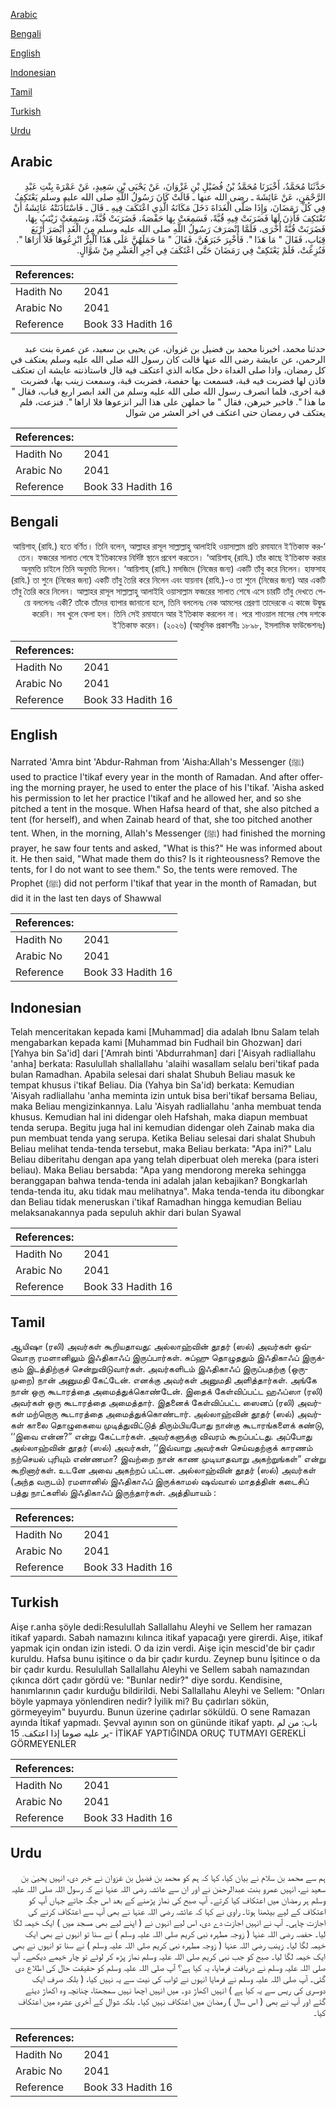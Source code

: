 [Arabic](#arabic)

[Bengali](#bengali)

[English](#english)

[Indonesian](#indonesian)

[Tamil](#tamil)

[Turkish](#turkish)

[Urdu](#urdu)

## Arabic


<div dir="rtl" lang="ar" style={{fontSize:'larger',backgroundColor:'#f8f9fa',padding:20}}>
حَدَّثَنَا مُحَمَّدٌ، أَخْبَرَنَا مُحَمَّدُ بْنُ فُضَيْلِ بْنِ غَزْوَانَ، عَنْ يَحْيَى بْنِ سَعِيدٍ، عَنْ عَمْرَةَ بِنْتِ عَبْدِ الرَّحْمَنِ، عَنْ عَائِشَةَ ـ رضى الله عنها ـ قَالَتْ كَانَ رَسُولُ اللَّهِ صلى الله عليه وسلم يَعْتَكِفُ فِي كُلِّ رَمَضَانَ، وَإِذَا صَلَّى الْغَدَاةَ دَخَلَ مَكَانَهُ الَّذِي اعْتَكَفَ فِيهِ ـ قَالَ ـ فَاسْتَأْذَنَتْهُ عَائِشَةُ أَنْ تَعْتَكِفَ فَأَذِنَ لَهَا فَضَرَبَتْ فِيهِ قُبَّةً، فَسَمِعَتْ بِهَا حَفْصَةُ، فَضَرَبَتْ قُبَّةً، وَسَمِعَتْ زَيْنَبُ بِهَا، فَضَرَبَتْ قُبَّةً أُخْرَى، فَلَمَّا انْصَرَفَ رَسُولُ اللَّهِ صلى الله عليه وسلم مِنَ الْغَدِ أَبْصَرَ أَرْبَعَ قِبَابٍ، فَقَالَ ‏"‏ مَا هَذَا ‏"‏‏.‏ فَأُخْبِرَ خَبَرَهُنَّ، فَقَالَ ‏"‏ مَا حَمَلَهُنَّ عَلَى هَذَا آلْبِرُّ انْزِعُوهَا فَلاَ أَرَاهَا ‏"‏‏.‏ فَنُزِعَتْ، فَلَمْ يَعْتَكِفْ فِي رَمَضَانَ حَتَّى اعْتَكَفَ فِي آخِرِ الْعَشْرِ مِنْ شَوَّالٍ‏.‏
</div>
<div style={{backgroundColor:'#f8f9fa',padding:20, marginBottom: 10}}><table> <thead> <tr> <th>References:</th> <th></th> </tr> </thead> <tbody><tr><td>Hadith No</td><td>2041</td></tr><tr><td>Arabic No</td><td>2041</td></tr><tr><td>Reference</td><td>Book 33 Hadith 16</td></tr></tbody></table></div>


<div dir="rtl" lang="ar" style={{fontSize:'larger',backgroundColor:'#f8f9fa',padding:20}}>
حدثنا محمد، اخبرنا محمد بن فضيل بن غزوان، عن يحيى بن سعيد، عن عمرة بنت عبد الرحمن، عن عايشة رضى الله عنها قالت كان رسول الله صلى الله عليه وسلم يعتكف في كل رمضان، واذا صلى الغداة دخل مكانه الذي اعتكف فيه قال فاستاذنته عايشة ان تعتكف فاذن لها فضربت فيه قبة، فسمعت بها حفصة، فضربت قبة، وسمعت زينب بها، فضربت قبة اخرى، فلما انصرف رسول الله صلى الله عليه وسلم من الغد ابصر اربع قباب، فقال " ما هذا ". فاخبر خبرهن، فقال " ما حملهن على هذا البر انزعوها فلا اراها ". فنزعت، فلم يعتكف في رمضان حتى اعتكف في اخر العشر من شوال
</div>
<div style={{backgroundColor:'#f8f9fa',padding:20, marginBottom: 10}}><table> <thead> <tr> <th>References:</th> <th></th> </tr> </thead> <tbody><tr><td>Hadith No</td><td>2041</td></tr><tr><td>Arabic No</td><td>2041</td></tr><tr><td>Reference</td><td>Book 33 Hadith 16</td></tr></tbody></table></div>

## Bengali


<div dir="rtl" lang="bn" style={{fontSize:'larger',backgroundColor:'#f8f9fa',padding:20}}>
‘আয়িশাহ্ (রাযি.) হতে বর্ণিত। তিনি বলেন, আল্লাহর রাসূল সাল্লাল্লাহু আলাইহি ওয়াসাল্লাম প্রতি রমাযানে ই‘তিকাফ করতেন। ফজরের সালাত শেষে ই‘তিকাফের নির্দিষ্ট স্থানে প্রবেশ করতেন। ‘আয়িশাহ্ (রাযি.) তাঁর কাছে ই‘তিকাফ করার অনুমতি চাইলে তিনি অনুমতি দিলেন। ‘আয়িশাহ্ (রাযি.) মসজিদে (নিজের জন্য) একটি তাঁবু করে নিলেন। হাফসাহ (রাযি.) তা শুনে (নিজের জন্য) একটি তাঁবু তৈরি করে নিলেন এবং যায়নাব (রাযি.)-ও তা শুনে (নিজের জন্য) আর একটি তাঁবু তৈরি করে নিলেন। আল্লাহর রাসূল সাল্লাল্লাহু আলাইহি ওয়াসাল্লাম ফজরের সালাত শেষে এসে চারটি তাঁবু দেখতে পেয়ে বললেনঃ একী? তাঁকে তাঁদের ব্যাপার জানানো হলে, তিনি বললেনঃ নেক আমলের প্রেরণা তাদেরকে এ কাজে উদ্বুদ্ধ করেনি। সব খুলে ফেলা হল। তিনি সেই রমাযানে আর ই‘তিকাফ করলেন না। পরে শাওয়াল মাসের শেষ দশকে ই‘তিকাফ করেন। (২০২৬) (আধুনিক প্রকাশনীঃ ১৮৯৮, ইসলামিক ফাউন্ডেশনঃ)
</div>
<div style={{backgroundColor:'#f8f9fa',padding:20, marginBottom: 10}}><table> <thead> <tr> <th>References:</th> <th></th> </tr> </thead> <tbody><tr><td>Hadith No</td><td>2041</td></tr><tr><td>Arabic No</td><td>2041</td></tr><tr><td>Reference</td><td>Book 33 Hadith 16</td></tr></tbody></table></div>

## English


<div dir="ltr" lang="en" style={{fontSize:'larger',backgroundColor:'#f8f9fa',padding:20}}>
Narrated 'Amra bint 'Abdur-Rahman from 'Aisha:Allah's Messenger (ﷺ) used to practice I'tikaf every year in the month of Ramadan. And after offering the morning prayer, he used to enter the place of his I'tikaf. 'Aisha asked his permission to let her practice I'tikaf and he allowed her, and so she pitched a tent in the mosque. When Hafsa heard of that, she also pitched a tent (for herself), and when Zainab heard of that, she too pitched another tent. When, in the morning, Allah's Messenger (ﷺ) had finished the morning prayer, he saw four tents and asked, "What is this?" He was informed about it. He then said, "What made them do this? Is it righteousness? Remove the tents, for I do not want to see them." So, the tents were removed. The Prophet (ﷺ) did not perform I'tikaf that year in the month of Ramadan, but did it in the last ten days of Shawwal
</div>
<div style={{backgroundColor:'#f8f9fa',padding:20, marginBottom: 10}}><table> <thead> <tr> <th>References:</th> <th></th> </tr> </thead> <tbody><tr><td>Hadith No</td><td>2041</td></tr><tr><td>Arabic No</td><td>2041</td></tr><tr><td>Reference</td><td>Book 33 Hadith 16</td></tr></tbody></table></div>

## Indonesian


<div dir="ltr" lang="id" style={{fontSize:'larger',backgroundColor:'#f8f9fa',padding:20}}>
Telah menceritakan kepada kami [Muhammad] dia adalah Ibnu Salam telah mengabarkan kepada kami [Muhammad bin Fudhail bin Ghozwan] dari [Yahya bin Sa'id] dari ['Amrah binti 'Abdurrahman] dari ['Aisyah radliallahu 'anha] berkata: Rasulullah shallallahu 'alaihi wasallam selalu beri'tikaf pada bulan Ramadhan. Apabila selesai dari shalat Shubuh Beliau masuk ke tempat khusus i'tikaf Beliau. Dia (Yahya bin Sa'id) berkata: Kemudian 'Aisyah radliallahu 'anha meminta izin untuk bisa beri'tikaf bersama Beliau, maka Beliau mengizinkannya. Lalu 'Aisyah radliallahu 'anha membuat tenda khusus. Kemudian hal ini didengar oleh Hafshah, maka diapun membuat tenda serupa. Begitu juga hal ini kemudian didengar oleh Zainab maka dia pun membuat tenda yang serupa. Ketika Beliau selesai dari shalat Shubuh Beliau melihat tenda-tenda tersebut, maka Beliau berkata: "Apa ini?" Lalu Beliau diberitahu dengan apa yang telah diperbuat oleh mereka (para isteri beliau). Maka Beliau bersabda: "Apa yang mendorong mereka sehingga beranggapan bahwa tenda-tenda ini adalah jalan kebajikan? Bongkarlah tenda-tenda itu, aku tidak mau melihatnya". Maka tenda-tenda itu dibongkar dan Beliau tidak meneruskan i'tikaf Ramadhan hingga kemudian Beliau melaksanakannya pada sepuluh akhir dari bulan Syawal
</div>
<div style={{backgroundColor:'#f8f9fa',padding:20, marginBottom: 10}}><table> <thead> <tr> <th>References:</th> <th></th> </tr> </thead> <tbody><tr><td>Hadith No</td><td>2041</td></tr><tr><td>Arabic No</td><td>2041</td></tr><tr><td>Reference</td><td>Book 33 Hadith 16</td></tr></tbody></table></div>

## Tamil


<div dir="ltr" lang="ta" style={{fontSize:'larger',backgroundColor:'#f8f9fa',padding:20}}>
ஆயிஷா (ரலி) அவர்கள் கூறியதாவது: அல்லாஹ்வின் தூதர் (ஸல்) அவர்கள் ஒவ்வொரு ரமளானிலும் இஃதிகாஃப் இருப்பார்கள். சுப்ஹு தொழுததும் இஃதிகாஃப் இருக்கும் இடத்திற்குச் சென்றுவிடுவார்கள். அவர்களிடம் இஃதிகாஃப் இருப்பதற்கு (ஒருமுறை) நான் அனுமதி கேட்டேன். எனக்கு அவர்கள் அனுமதி அளித்தார்கள். அங்கே நான் ஒரு கூடாரத்தை அமைத்துக்கொண்டேன். இதைக் கேள்விப்பட்ட ஹஃப்ஸா (ரலி) அவர்கள் ஒரு கூடாரத்தை அமைத்தார். இதனைக் கேள்விப்பட்ட ஸைனப் (ரலி) அவர்கள் மற்றொரு கூடாரத்தை அமைத்துக்கொண்டார். அல்லாஹ்வின் தூதர் (ஸல்) அவர்கள் காலை தொழுகையை முடித்துவிட்டுத் திரும்பியபோது நான்கு கூடாரங்களைக் கண்டு, ‘‘இவை என்ன?” என்று கேட்டார்கள். அவர்களுக்கு விவரம் கூறப்பட்டது. அப்போது அல்லாஹ்வின் தூதர் (ஸல்) அவர்கள், ‘‘இவ்வாறு அவர்கள் செய்வதற்குக் காரணம் நற்செயல் புரியும் எண்ணமா? இவற்றை நான் காண முடியாதவாறு அகற்றுங்கள்” என்று கூறினார்கள். உடனே அவை அகற்றப் பட்டன. அல்லாஹ்வின் தூதர் (ஸல்) அவர்கள் (அந்த வருடம்) ரமளானில் இஃதிகாஃப் இருக்காமல் ஷவ்வால் மாதத்தின் கடைசிப் பத்து நாட்களில் இஃதிகாஃப் இருந்தார்கள். அத்தியாயம் :
</div>
<div style={{backgroundColor:'#f8f9fa',padding:20, marginBottom: 10}}><table> <thead> <tr> <th>References:</th> <th></th> </tr> </thead> <tbody><tr><td>Hadith No</td><td>2041</td></tr><tr><td>Arabic No</td><td>2041</td></tr><tr><td>Reference</td><td>Book 33 Hadith 16</td></tr></tbody></table></div>

## Turkish


<div dir="ltr" lang="tr" style={{fontSize:'larger',backgroundColor:'#f8f9fa',padding:20}}>
Aişe r.anha şöyle dedi:Resulullah Sallallahu Aleyhi ve Sellem her ramazan itikaf yapardı. Sabah namazını kılınca itikaf yapacağı yere girerdi. Aişe, itikaf yapmak için ondan izin istedi. O da izin verdi. Aişe için mescid'de bir çadır kuruldu. Hafsa bunu işitince o da bir çadır kurdu. Zeynep bunu İşitince o da bir çadır kurdu. Resulullah Sallallahu Aleyhi ve Sellem sabah namazından çıkınca dört çadır gördü ve: "Bunlar nedir?" diye sordu. Kendisine, hanımlarının çadır kurduğu bildirildi. Nebi Sallallahu Aleyhi ve Sellem: "Onları böyle yapmaya yönlendiren nedir? İyilik mi? Bu çadırları sökün, görmeyeyim" buyurdu. Bunun üzerine çadırlar söküldü. O sene Ramazan ayında İtikaf yapmadı. Şevval ayının son on gününde itikaf yaptı. باب: من لم ير عليه صوما إذا اعتكف. 15- İTİKAF YAPTIĞINDA ORUÇ TUTMAYI GEREKLİ GÖRMEYENLER
</div>
<div style={{backgroundColor:'#f8f9fa',padding:20, marginBottom: 10}}><table> <thead> <tr> <th>References:</th> <th></th> </tr> </thead> <tbody><tr><td>Hadith No</td><td>2041</td></tr><tr><td>Arabic No</td><td>2041</td></tr><tr><td>Reference</td><td>Book 33 Hadith 16</td></tr></tbody></table></div>

## Urdu


<div dir="rtl" lang="ur" style={{fontSize:'larger',backgroundColor:'#f8f9fa',padding:20}}>
ہم سے محمد بن سلام نے بیان کیا، کہا کہ ہم کو محمد بن فضیل بن غزوان نے خبر دی، انہیں یحییٰ بن سعید نے، انہیں عمرو بنت عبدالرحمٰن نے اور ان سے عائشہ رضی اللہ عنہا نے کہ رسول اللہ صلی اللہ علیہ وسلم ہر رمضان میں اعتکاف کیا کرتے۔ آپ صبح کی نماز پڑھنے کے بعد اس جگہ جاتے جہاں آپ کو اعتکاف کے لیے بیٹھنا ہوتا۔ راوی نے کہا کہ عائشہ رضی اللہ عنہا نے بھی آپ سے اعتکاف کرنے کی اجازت چاہی۔ آپ نے انہیں اجازت دے دی، اس لیے انہوں نے ( اپنے لیے بھی مسجد میں ) ایک خیمہ لگا لیا۔ حفصہ رضی اللہ عنہا ( زوجہ مطہرہ نبی کریم صلی اللہ علیہ وسلم ) نے سنا تو انہوں نے بھی ایک خیمہ لگا لیا۔ زینب رضی اللہ عنہا ( زوجہ مطہرہ نبی کریم صلی اللہ علیہ وسلم ) نے سنا تو انہوں نے بھی ایک خیمہ لگا لیا۔ صبح کو جب نبی کریم صلی اللہ علیہ وسلم نماز پڑھ کر لوٹے تو چار خیمے دیکھے۔ آپ صلی اللہ علیہ وسلم نے دریافت فرمایا، یہ کیا ہے؟ آپ صلی اللہ علیہ وسلم کو حقیقت حال کی اطلاع دی گئی۔ آپ صلی اللہ علیہ وسلم نے فرمایا انہوں نے ثواب کی نیت سے یہ نہیں کیا، ( بلکہ صرف ایک دوسری کی ریس سے یہ کیا ہے ) انہیں اکھاڑ دو۔ میں انہیں اچھا نہیں سمجھتا، چنانچہ وہ اکھاڑ دیئے گئے اور آپ نے بھی ( اس سال ) رمضان میں اعتکاف نہیں کیا۔ بلکہ شوال کے آخری عشرہ میں اعتکاف کیا۔
</div>
<div style={{backgroundColor:'#f8f9fa',padding:20, marginBottom: 10}}><table> <thead> <tr> <th>References:</th> <th></th> </tr> </thead> <tbody><tr><td>Hadith No</td><td>2041</td></tr><tr><td>Arabic No</td><td>2041</td></tr><tr><td>Reference</td><td>Book 33 Hadith 16</td></tr></tbody></table></div>